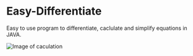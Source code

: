 # Easy-Differentiate
 Easy to use program to differentiate, caclulate and simplify equations in JAVA. 
 
![Image of caculation](https://i.gyazo.com/d16d321f344d4f942c1961a52498ff0f.png)
